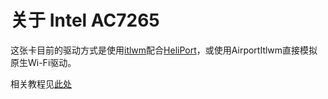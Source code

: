 # 关于 Intel AC7265

这张卡目前的驱动方式是使用[itlwm](https://github.com/OpenIntelWireless/itlwm)配合[HeliPort](https://github.com/OpenIntelWireless/HeliPort)，或使用AirportItlwm直接模拟原生Wi-Fi驱动。

相关教程见[此处](https://openintelwireless.github.io/itlwm)

